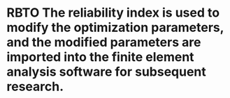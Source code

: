 # RBTO The reliability index is used to modify the optimization parameters, and the modified parameters are imported into the finite element analysis software for subsequent research.
